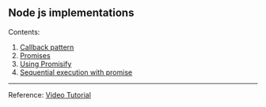 ## Node js implementations

Contents:

1. [Callback pattern](callback.js)
2. [Promises](promises.js)
3. [Using Promisify](promisify.js)
4. [Sequential execution with promise](sequential.js)

---

Reference: [Video Tutorial](https://www.youtube.com/watch?v=xSmcD48FxFE&list=PLfiFyFs7K9szsv4Mz11bFzfhyOAjMHEbd)
